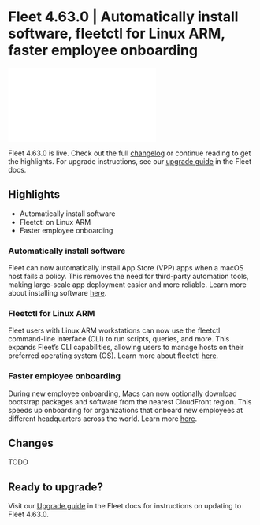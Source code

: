# Fleet 4.63.0 | Automatically install software, fleetctl for Linux ARM, faster employee onboarding

<div purpose="embedded-content">
   <iframe src="TODO" frameborder="0" allowfullscreen></iframe>
</div>

Fleet 4.63.0 is live. Check out the full [changelog](https://github.com/fleetdm/fleet/releases/tag/fleet-v4.63.0) or continue reading to get the highlights.
For upgrade instructions, see our [upgrade guide](https://fleetdm.com/docs/deploying/upgrading-fleet) in the Fleet docs.

## Highlights

- Automatically install software
- Fleetctl on Linux ARM
- Faster employee onboarding

### Automatically install software

Fleet can now automatically install App Store (VPP) apps when a macOS host fails a policy. This removes the need for third-party automation tools, making large-scale app deployment easier and more reliable. Learn more about installing software [here](https://fleetdm.com/guides/automatic-software-install-in-fleet).

### Fleetctl for Linux ARM

Fleet users with Linux ARM workstations can now use the fleetctl command-line interface (CLI) to run scripts, queries, and more. This expands Fleet’s CLI capabilities, allowing users to manage hosts on their preferred operating system (OS). Learn more about fleetctl [here](https://fleetdm.com/guides/fleetctl).

### Faster employee onboarding

During new employee onboarding, Macs can now optionally download bootstrap packages and software from the nearest CloudFront region. This speeds up onboarding for organizations that onboard new employees at different headquarters across the world. Learn more [here](https://fleetdm.com/guides/cdn-signed-urls).

## Changes

TODO

## Ready to upgrade?

Visit our [Upgrade guide](https://fleetdm.com/docs/deploying/upgrading-fleet) in the Fleet docs for instructions on updating to Fleet 4.63.0.

<meta name="category" value="releases">
<meta name="authorFullName" value="Noah Talerman">
<meta name="authorGitHubUsername" value="noahtalerman">
<meta name="publishedOn" value="2025-02-03">
<meta name="articleTitle" value="Fleet 4.63.0 | Automatically install software, fleetctl for Linux ARM, faster employee onboarding">
<meta name="articleImageUrl" value="../website/assets/images/articles/fleet-4.63.0-1600x900@2x.png">